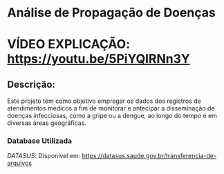 # Análise de Propagação de Doenças

# VÍDEO EXPLICAÇÃO: https://youtu.be/5PiYQlRNn3Y
## Descrição:  
Este projeto tem como objetivo empregar os dados dos registros de atendimentos médicos a fim de monitorar e antecipar a disseminação de doenças infecciosas, como a gripe ou a dengue, ao longo do tempo e em diversas áreas geográficas.

### Database Utilizada
*DATASUS*: Disponível em: https://datasus.saude.gov.br/transferencia-de-arquivos
